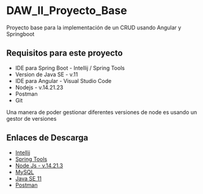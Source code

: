 # DAW_II_Proyecto_Base
Proyecto base para la implementación de un CRUD usando Angular y Springboot

## Requisitos para este proyecto
<ul>
  <li>IDE para Spring Boot - Intellij / Spring Tools </li>
  <li>Version de Java SE - v.11 </li>
  <li>IDE para Angular - Visual Studio Code</li>
  <li>Nodejs - v.14.21.23</li>
  <li>Postman</li>
  <li>Git</li>
</ul>

Una manera de poder gestionar diferentes versiones de node es usando un gestor de versiones
## Enlaces de Descarga
<ul>
  <li><a href="https://www.jetbrains.com/idea/download">Intellij</a></li>
  <li><a href="https://spring.io/tools">Spring Tools</a></li>
  <li><a href="https://nodejs.org/en/download/prebuilt-installer">Node Js - v.14.21.3</a></li>
  <li><a href="https://www.mysql.com/downloads/">MySQL</a></li>
  <li><a href="https://www.oracle.com/java/technologies/javase/jdk11-archive-downloads.html">Java SE 11</a></li>
  <li><a href="https://www.postman.com/downloads/">Postman</a></li>
</ul>

